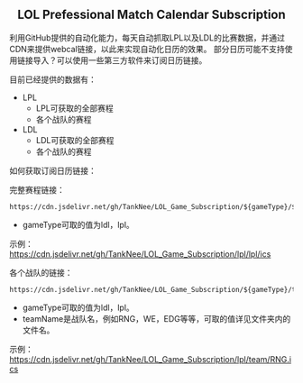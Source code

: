 <h2 align="center">LOL Prefessional Match Calendar Subscription</h2>
利用GitHub提供的自动化能力，每天自动抓取LPL以及LDL的比赛数据，并通过CDN来提供webcal链接，以此来实现自动化日历的效果。
部分日历可能不支持使用链接导入？可以使用一些第三方软件来订阅日历链接。

目前已经提供的数据有：

- LPL
  - LPL可获取的全部赛程
  - 各个战队的赛程
- LDL
  - LDL可获取的全部赛程
  - 各个战队的赛程

如何获取订阅日历链接：

完整赛程链接：

```
https://cdn.jsdelivr.net/gh/TankNee/LOL_Game_Subscription/${gameType}/${gameType}.ics
```

- gameType可取的值为ldl，lpl。

示例：https://cdn.jsdelivr.net/gh/TankNee/LOL_Game_Subscription/lpl/lpl/ics

各个战队的链接：

```
https://cdn.jsdelivr.net/gh/TankNee/LOL_Game_Subscription/${gameType}/team/${teamName}.ics
```

- gameType可取的值为ldl，lpl。
- teamName是战队名，例如RNG，WE，EDG等等，可取的值详见文件夹内的文件名。

示例：https://cdn.jsdelivr.net/gh/TankNee/LOL_Game_Subscription/lpl/team/RNG.ics